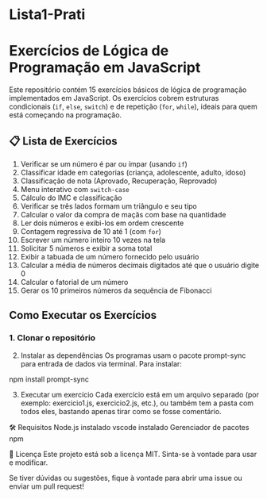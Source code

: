 # Lista1-Prati
# Exercícios de Lógica de Programação em JavaScript

Este repositório contém 15 exercícios básicos de lógica de programação implementados em JavaScript. Os exercícios cobrem estruturas condicionais (`if`, `else`, `switch`) e de repetição (`for`, `while`), ideais para quem está começando na programação.

## 📋 Lista de Exercícios

1. Verificar se um número é par ou ímpar (usando `if`)
2. Classificar idade em categorias (criança, adolescente, adulto, idoso)
3. Classificação de nota (Aprovado, Recuperação, Reprovado)
4. Menu interativo com `switch-case`
5. Cálculo do IMC e classificação
6. Verificar se três lados formam um triângulo e seu tipo
7. Calcular o valor da compra de maçãs com base na quantidade
8. Ler dois números e exibi-los em ordem crescente
9. Contagem regressiva de 10 até 1 (com `for`)
10. Escrever um número inteiro 10 vezes na tela
11. Solicitar 5 números e exibir a soma total
12. Exibir a tabuada de um número fornecido pelo usuário
13. Calcular a média de números decimais digitados até que o usuário digite 0
14. Calcular o fatorial de um número
15. Gerar os 10 primeiros números da sequência de Fibonacci

##  Como Executar os Exercícios

### 1. Clonar o repositório

2. Instalar as dependências
Os programas usam o pacote prompt-sync para entrada de dados via terminal. Para instalar:

npm install prompt-sync

3. Executar um exercício
Cada exercício está em um arquivo separado (por exemplo: exercicio1.js, exercicio2.js, etc.), ou também tem a pasta com todos eles, bastando apenas tirar como se fosse comentário.

🛠 Requisitos
Node.js instalado
vscode instalado
Gerenciador de pacotes npm

📄 Licença
Este projeto está sob a licença MIT. Sinta-se à vontade para usar e modificar.

Se tiver dúvidas ou sugestões, fique à vontade para abrir uma issue ou enviar um pull request!
